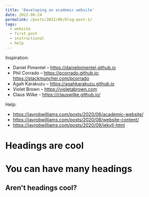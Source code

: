 ```yaml
---
title: 'Developing an academic website'
date: 2022-06-24
permalink: /posts/2022/06/blog-post-1/
tags:
  - website
  - first_post
  - instructional
  - help
---
```


Inspiration:
* Daniel Pimentel – https://danielpimentel.github.io 
* Phil Corrado – https://pcorrado.github.io; https://stackmuncher.com/pcorrado
* Agah Karakuzu – https://agahkarakuzu.github.io
* Violet Brown – https://violetabrown.com
* Claus Wilke - https://clauswilke.github.io/ 

Help: 
* https://jayrobwilliams.com/posts/2020/06/academic-website/
* https://jayrobwilliams.com/posts/2020/08/website-content/
* https://jayrobwilliams.com/posts/2020/09/jekyll-html


Headings are cool
======

You can have many headings
======

Aren't headings cool?
------
